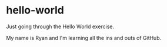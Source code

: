 # hello-world
Just going through the Hello World exercise. 

My name is Ryan and I'm learning all the ins and outs of GitHub. 
